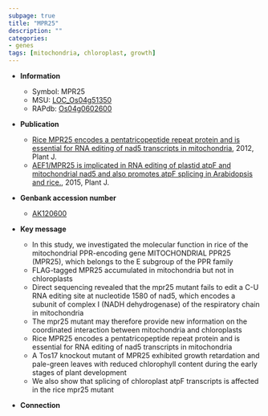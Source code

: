 ```yaml
---
subpage: true
title: "MPR25"
description: ""
categories:
- genes
tags: [mitochondria, chloroplast, growth]
---
```


* **Information**  
    + Symbol: MPR25  
    + MSU: [LOC_Os04g51350](http://rice.plantbiology.msu.edu/cgi-bin/ORF_infopage.cgi?orf=LOC_Os04g51350)  
    + RAPdb: [Os04g0602600](http://rapdb.dna.affrc.go.jp/viewer/gbrowse_details/irgsp1?name=Os04g0602600)  

* **Publication**  
    + [Rice MPR25 encodes a pentatricopeptide repeat protein and is essential for RNA editing of nad5 transcripts in mitochondria](http://www.ncbi.nlm.nih.gov/pubmed?term=Rice+MPR25+encodes+a+pentatricopeptide+repeat+protein+and+is+essential+for+RNA+editing+of+nad5+transcripts+in+mitochondria%5BTitle%5D), 2012, Plant J.
    + [AEF1/MPR25 is implicated in RNA editing of plastid atpF and mitochondrial nad5 and also promotes atpF splicing in Arabidopsis and rice.](http://www.ncbi.nlm.nih.gov/pubmed?term=AEF1/MPR25+is+implicated+in+RNA+editing+of+plastid+atpF+and+mitochondrial+nad5+and+also+promotes+atpF+splicing+in+Arabidopsis+and+rice.%5BTitle%5D), 2015, Plant J.

* **Genbank accession number**  
    + [AK120600](http://www.ncbi.nlm.nih.gov/nuccore/AK120600)

* **Key message**  
    + In this study, we investigated the molecular function in rice of the mitochondrial PPR-encoding gene MITOCHONDRIAL PPR25 (MPR25), which belongs to the E subgroup of the PPR family
    + FLAG-tagged MPR25 accumulated in mitochondria but not in chloroplasts
    + Direct sequencing revealed that the mpr25 mutant fails to edit a C-U RNA editing site at nucleotide 1580 of nad5, which encodes a subunit of complex I (NADH dehydrogenase) of the respiratory chain in mitochondria
    + The mpr25 mutant may therefore provide new information on the coordinated interaction between mitochondria and chloroplasts
    + Rice MPR25 encodes a pentatricopeptide repeat protein and is essential for RNA editing of nad5 transcripts in mitochondria
    + A Tos17 knockout mutant of MPR25 exhibited growth retardation and pale-green leaves with reduced chlorophyll content during the early stages of plant development
    + We also show that splicing of chloroplast atpF transcripts is affected in the rice mpr25 mutant

* **Connection**  



